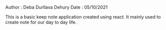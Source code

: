 Author : Deba Durllava Dehury
Date : 05/10/2021

This is a basic keep note application created using react. It mainly used to create note for our day to day life. 





